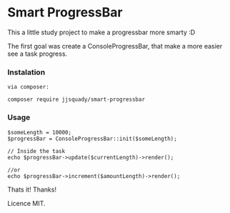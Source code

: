 # Smart ProgressBar

This a little study project to make a progressbar more smarty :D

The first goal was create a ConsoleProgressBar, that make a more
easier see a task progress.


### Instalation

```
via composer:

composer require jjsquady/smart-progressbar
```

### Usage

```
$someLength = 10000;
$progressBar = ConsoleProgressBar::init($someLength);

// Inside the task
echo $progressBar->update($currentLength)->render();

//or
echo $progressBar->increment($amountLength)->render();
```

Thats it! Thanks!

Licence MIT.